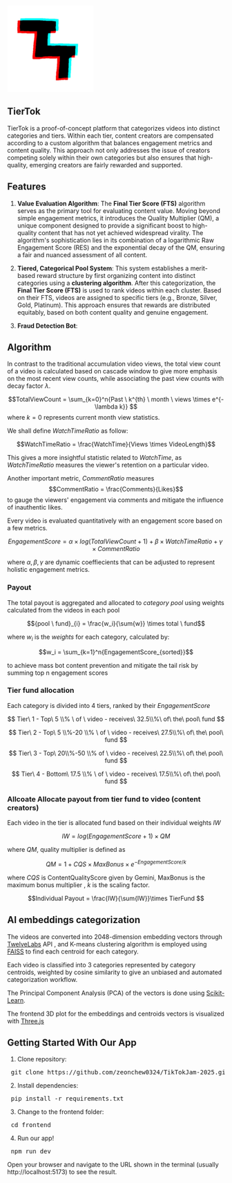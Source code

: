 <img src="TierTok.jpg" width="200" height="200" />

## TierTok

TierTok is a proof-of-concept platform that categorizes videos into distinct categories and tiers. Within each tier, content creators are compensated according to a custom algorithm that balances engagement metrics and content quality. This approach not only addresses the issue of creators competing solely within their own categories but also ensures that high-quality, emerging creators are fairly rewarded and supported.

## Features
1. **Value Evaluation Algorithm**: The **Final Tier Score (FTS)** algorithm serves as the primary tool for evaluating content value. Moving beyond simple engagement metrics, it introduces the Quality Multiplier (QM), a unique component designed to provide a significant boost to high-quality content that has not yet achieved widespread virality. The algorithm's sophistication lies in its combination of a logarithmic Raw Engagement Score (RES) and the exponential decay of the QM, ensuring a fair and nuanced assessment of all content.

2. **Tiered, Categorical Pool System**: This system establishes a merit-based reward structure by first organizing content into distinct categories using a **clustering algorithm**. After this categorization, the **Final Tier Score (FTS)** is used to rank videos within each cluster. Based on their FTS, videos are assigned to specific tiers (e.g., Bronze, Silver, Gold, Platinum). This approach ensures that rewards are distributed equitably, based on both content quality and genuine engagement.

3. **Fraud Detection Bot**: 

## Algorithm
In contrast to the traditional accumulation video views, the total view count of a video is calculated
based on cascade window to give more emphasis on the most recent view counts, while associating the past
view counts with decay factor $\lambda$.

$$TotalViewCount = \sum_{k=0}^n{Past \ k^{th} \ month \ views \times e^{-\lambda k}} $$
where $k=0$ represents current month view statistics.

We shall define $WatchTimeRatio$ as follow:

$$WatchTimeRatio = \frac{WatchTime}{Views \times VideoLength}$$

This gives a more insightful statistic related to $WatchTime$, as $WatchTimeRatio$ measures the 
viewer's retention on a particular video.

Another important metric, $CommentRatio$ measures
$$CommentRatio = \frac{Comments}{Likes}$$
to gauge the viewers' engagement via comments and mitigate the influence of inauthentic likes.

Every video is evaluated quantitatively with an engagement score based on a few metrics.

$$EngagementScore = \alpha \times log(TotalViewCount + 1) + \beta \times WatchTimeRatio + \gamma \times CommentRatio$$

where $\alpha, \beta, \gamma$ are dynamic coeffiecients that can be adjusted to represent holistic engagement metrics.

### Payout

The total payout is aggregated and allocated to *category pool* using weights calculated from the videos in each pool

$${pool \ fund}_{i} = \frac{w_i}{\sum{w}} \times total \ fund$$


where $w_i$ is the *weights* for each category, calculated by:

$$w_i = \sum_{k=1}^n{EngagementScore_{sorted}}$$

to achieve mass bot content prevention and mitigate the tail risk by summing top n engagement scores 

### Tier fund allocation

Each category is divided into 4 tiers, ranked by their *EngagementScore*

$$
Tier\ 1 - Top\ 5 \\% \ of \ video - receives\ 32.5\\%\ of\ the\ pool\ fund
$$

$$
Tier\ 2 - Top\ 5 \\%-20 \\% \ of \ video - receives\ 27.5\\%\ of\ the\ pool\ fund
$$

$$
Tier\ 3 - Top\ 20\\%-50 \\% of \ video - receives\ 22.5\\%\ of\ the\ pool\ fund
$$

$$
Tier\ 4 - Bottom\ 17.5 \\% \ of \ video - receives\ 17.5\\%\ of\ the\ pool\ fund
$$


### Allcoate Allocate payout from tier fund to video (content creators)

Each video in the tier is allocated fund based on their individual weights $IW$

$$IW = log(EngagementScore+1) \times QM$$

where $QM$, quality multiplier is defined as

$$QM = 1 + CQS \times MaxBonus \times e^{- EngagementScore/k}$$

where $CQS$ is ContentQualityScore given by Gemini, MaxBonus is the maximum bonus multiplier , $k$ is the scaling factor. 

$$Individual Payout = \frac{IW}{\sum{IW}}\times TierFund $$

## AI embeddings categorization


The videos are converted into 2048-dimension embedding vectors through [TwelveLabs](https://www.twelvelabs.io/) API
, and K-means clustering algorithm is employed using [FAISS](https://ai.meta.com/tools/faiss/) to find each centroid for each category.

Each video is classified into 3 categories represented by category centroids, weighted by cosine similarity
 to give an unbiased and automated categorization workflow.

The Principal Component Analysis (PCA) of the vectors is done using [Scikit-Learn](https://scikit-learn.org/stable/index.html).

The frontend 3D plot for the embeddings and centroids vectors is visualized with [Three.js](https://threejs.org/)



## Getting Started With Our App
1. Clone repository:
 <pre> git clone https://github.com/zeonchew0324/TikTokJam-2025.git </pre>

2. Install dependencies:
 <pre> pip install -r requirements.txt </pre>

3. Change to the frontend folder:
  <pre> cd frontend </pre>

4. Run our app!
 <pre> npm run dev </pre>

Open your browser and navigate to the URL shown in the terminal (usually http://localhost:5173) to see the result.

